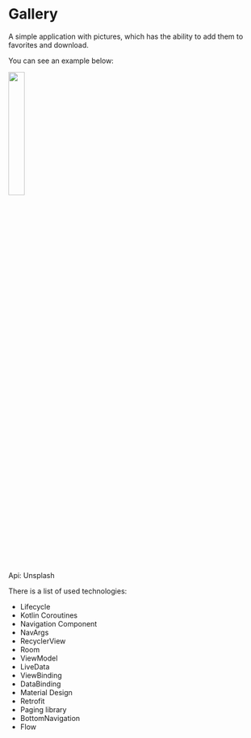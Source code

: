 # Gallery
A simple application with pictures, which has the ability to add them to favorites and download.

You can see an example below:

<img src="https://github.com/victoryzhura/Gallery/blob/main/Gif.gif" width="25%" height = "25%">

Api: Unsplash

There is a list of used technologies: 
- Lifecycle
- Kotlin Coroutines
- Navigation Component 
- NavArgs 
- RecyclerView
- Room 
- ViewModel 
- LiveData
- ViewBinding 
- DataBinding
- Material Design
- Retrofit
- Paging library
- BottomNavigation
- Flow
